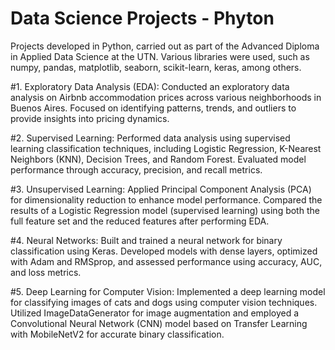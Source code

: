 # Data Science Projects - Phyton

Projects developed in Python, carried out as part of the Advanced Diploma in Applied Data Science at the UTN. Various libraries were used, such as numpy, pandas, matplotlib, seaborn, scikit-learn, keras, among others.

#1. Exploratory Data Analysis (EDA): Conducted an exploratory data analysis on Airbnb accommodation prices across various neighborhoods in Buenos Aires. Focused on identifying patterns, trends, and outliers to provide insights into pricing dynamics.

#2. Supervised Learning: Performed data analysis using supervised learning classification techniques, including Logistic Regression, K-Nearest Neighbors (KNN), Decision Trees, and Random Forest. Evaluated model performance through accuracy, precision, and recall metrics.

#3. Unsupervised Learning: Applied Principal Component Analysis (PCA) for dimensionality reduction to enhance model performance. Compared the results of a Logistic Regression model (supervised learning) using both the full feature set and the reduced features after performing EDA.

#4. Neural Networks: Built and trained a neural network for binary classification using Keras. Developed models with dense layers, optimized with Adam and RMSprop, and assessed performance using accuracy, AUC, and loss metrics.

#5. Deep Learning for Computer Vision: Implemented a deep learning model for classifying images of cats and dogs using computer vision techniques. Utilized ImageDataGenerator for image augmentation and employed a Convolutional Neural Network (CNN) model based on Transfer Learning with MobileNetV2 for accurate binary classification.
